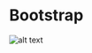 # Bootstrap
![alt text](https://github.com/Sarrajeddi/Bootstrap/commit/dbda06e3cf3dcb05b9dbf3046a7a3a4e4db705f8)


